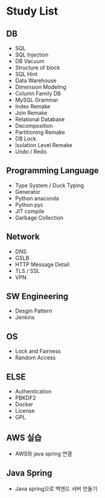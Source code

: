 # Study List

## DB

- SQL
- SQL Injection
- DB Vacuum
- Structure of block
- SQL Hint
- Data Warehouse
- Dimension Modeling
- Column Family DB
- MySQL Grammar
- Index Remake
- Join Remake
- Relational Database
- Decomposition
- Partitioning Remake
- DB Lock
- Isolation Level Remake
- Undo / Redo

## Programming Language

- Type System / Duck Typing
- Generator
- Python anaconda
- Python pyc
- JIT compile
- Garbage Collection

## Network

- DNS
- GSLB
- HTTP Message Detail
- TLS / SSL
- VPN

## SW Engineering

- Desgin Pattern
- Jenkins

## OS

- Lock and Fairness
- Random Access

## ELSE

- Authentication
- PBKDF2
- Docker
- License
- GPL

## AWS 실습

- AWS와 java spring 연결

## Java Spring

- Java spring으로 백엔드 서버 만들기
